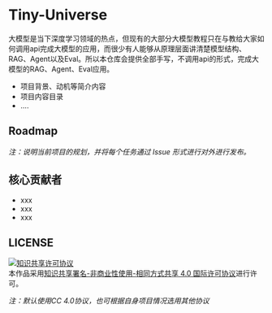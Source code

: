 # Tiny-Universe

大模型是当下深度学习领域的热点，但现有的大部分大模型教程只在与教给大家如何调用api完成大模型的应用，而很少有人能够从原理层面讲清楚模型结构、RAG、Agent以及Eval。所以本仓库会提供全部手写，不调用api的形式，完成大模型的RAG、Agent、Eval应用。

- 项目背景、动机等简介内容
- 项目内容目录
- ....

## Roadmap

*注：说明当前项目的规划，并将每个任务通过 Issue 形式进行对外进行发布。*

## 核心贡献者

- xxx
- xxx
- xxx

## LICENSE

<a rel="license" href="http://creativecommons.org/licenses/by-nc-sa/4.0/"><img alt="知识共享许可协议" style="border-width:0" src="https://img.shields.io/badge/license-CC%20BY--NC--SA%204.0-lightgrey" /></a><br />本作品采用<a rel="license" href="http://creativecommons.org/licenses/by-nc-sa/4.0/">知识共享署名-非商业性使用-相同方式共享 4.0 国际许可协议</a>进行许可。

*注：默认使用CC 4.0协议，也可根据自身项目情况选用其他协议*
